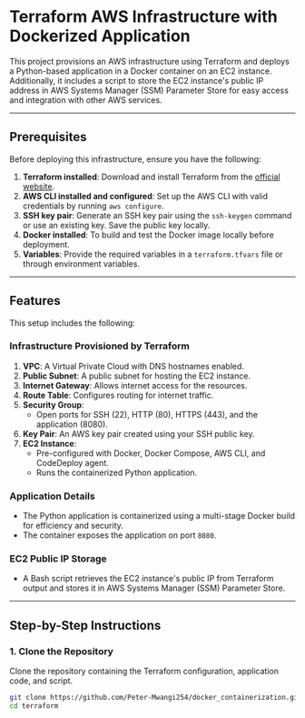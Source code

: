 # Terraform AWS Infrastructure with Dockerized Application

This project provisions an AWS infrastructure using Terraform and deploys a Python-based application in a Docker container on an EC2 instance. Additionally, it includes a script to store the EC2 instance's public IP address in AWS Systems Manager (SSM) Parameter Store for easy access and integration with other AWS services.

---

## Prerequisites

Before deploying this infrastructure, ensure you have the following:

1. **Terraform installed**: Download and install Terraform from the [official website](https://www.terraform.io/downloads).
2. **AWS CLI installed and configured**: Set up the AWS CLI with valid credentials by running `aws configure`.
3. **SSH key pair**: Generate an SSH key pair using the `ssh-keygen` command or use an existing key. Save the public key locally.
4. **Docker installed**: To build and test the Docker image locally before deployment.
5. **Variables**: Provide the required variables in a `terraform.tfvars` file or through environment variables.

---

## Features

This setup includes the following:

### Infrastructure Provisioned by Terraform
1. **VPC**: A Virtual Private Cloud with DNS hostnames enabled.
2. **Public Subnet**: A public subnet for hosting the EC2 instance.
3. **Internet Gateway**: Allows internet access for the resources.
4. **Route Table**: Configures routing for internet traffic.
5. **Security Group**:
   - Open ports for SSH (22), HTTP (80), HTTPS (443), and the application (8080).
6. **Key Pair**: An AWS key pair created using your SSH public key.
7. **EC2 Instance**:
   - Pre-configured with Docker, Docker Compose, AWS CLI, and CodeDeploy agent.
   - Runs the containerized Python application.

### Application Details
- The Python application is containerized using a multi-stage Docker build for efficiency and security.
- The container exposes the application on port `8080`.

### EC2 Public IP Storage
- A Bash script retrieves the EC2 instance's public IP from Terraform output and stores it in AWS Systems Manager (SSM) Parameter Store.

---

## Step-by-Step Instructions

### 1. Clone the Repository
Clone the repository containing the Terraform configuration, application code, and script.

```bash
git clone https://github.com/Peter-Mwangi254/docker_containerization.git
cd terraform
```
